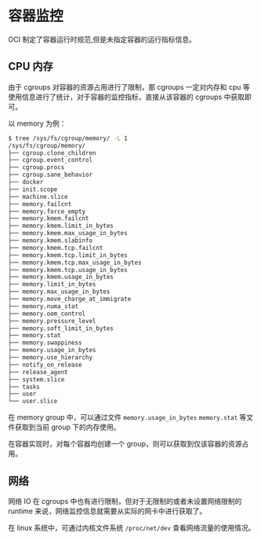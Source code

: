# 容器监控

OCI 制定了容器运行时规范,但是未指定容器的运行指标信息。

## CPU 内存

由于 cgroups 对容器的资源占用进行了限制，那 cgroups 一定对内存和 cpu 等使用信息进行了统计，对于容器的监控指标，直接从该容器的 cgroups 中获取即可。

以 memory 为例：

```sh
$ tree /sys/fs/cgroup/memory/ -L 1
/sys/fs/cgroup/memory/
├── cgroup.clone_children
├── cgroup.event_control
├── cgroup.procs
├── cgroup.sane_behavior
├── docker
├── init.scope
├── machine.slice
├── memory.failcnt
├── memory.force_empty
├── memory.kmem.failcnt
├── memory.kmem.limit_in_bytes
├── memory.kmem.max_usage_in_bytes
├── memory.kmem.slabinfo
├── memory.kmem.tcp.failcnt
├── memory.kmem.tcp.limit_in_bytes
├── memory.kmem.tcp.max_usage_in_bytes
├── memory.kmem.tcp.usage_in_bytes
├── memory.kmem.usage_in_bytes
├── memory.limit_in_bytes
├── memory.max_usage_in_bytes
├── memory.move_charge_at_immigrate
├── memory.numa_stat
├── memory.oom_control
├── memory.pressure_level
├── memory.soft_limit_in_bytes
├── memory.stat
├── memory.swappiness
├── memory.usage_in_bytes
├── memory.use_hierarchy
├── notify_on_release
├── release_agent
├── system.slice
├── tasks
├── user
└── user.slice
```

在 memory group 中，可以通过文件 `memory.usage_in_bytes` `memory.stat` 等文件获取到当前 group 下的内存使用。

在容器实现时，对每个容器均创建一个 group，则可以获取到仅该容器的资源占用。

## 网络

网络 IO 在 cgroups 中也有进行限制，但对于无限制的或者未设置网络限制的 runtime 来说，网络监控信息就需要从实际的网卡中进行获取了。

在 linux 系统中，可通过内核文件系统 `/proc/net/dev` 查看网络流量的使用情况。
